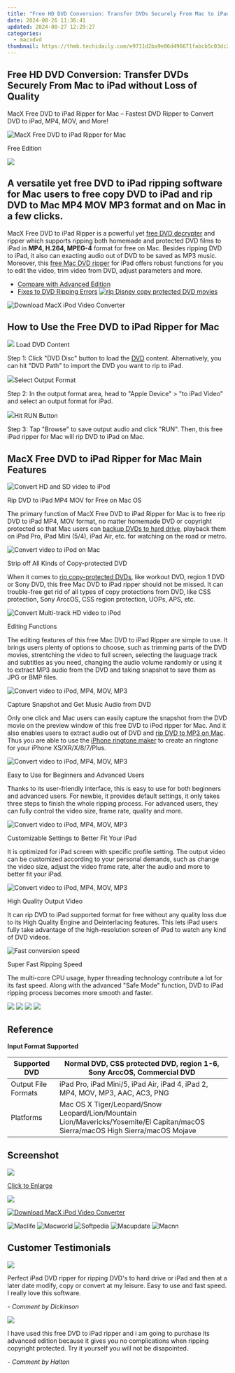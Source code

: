 ```yaml
---
title: "Free HD DVD Conversion: Transfer DVDs Securely From Mac to iPad without Loss of Quality"
date: 2024-08-26 11:36:41
updated: 2024-08-27 12:29:27
categories:
  - macxdvd
thumbnail: https://thmb.techidaily.com/e9711d2ba9e06d496671fabcb5c03dc2cfd9b4b1eb26d7f5f5a9a68662ceb542.jpg
---
```


## Free HD DVD Conversion: Transfer DVDs Securely From Mac to iPad without Loss of Quality

MacX Free DVD to iPad Ripper for Mac – Fastest DVD Ripper to Convert DVD to iPad, MP4, MOV, and More! 

![MacX Free DVD to iPad Ripper for Mac](https://www.macxdvd.com/dvd-to-ipad-ripper-for-mac-free/../face/dvd-ipad-ripper-mac.jpg) 

Free Edition

![](https://www.macxdvd.com/dvd-to-ipad-ripper-for-mac-free/../image-jp/flag.png) 

## A versatile yet free DVD to iPad ripping software for Mac users to free copy DVD to iPad and rip DVD to Mac MP4 MOV MP3 format and on Mac in a few clicks.

MacX Free DVD to iPad Ripper is a powerful yet [free DVD decrypter](https://tools.techidaily.com/macxdvd/products/) and ripper which supports ripping both homemade and protected DVD films to iPad in **MP4, H.264, MPEG-4** format for free on Mac. Besides ripping DVD to iPad, it also can exacting audio out of DVD to be saved as MP3 music. Moreover, this [free Mac DVD ripper](https://tools.techidaily.com/macxdvd/products/) for iPad offers robust functions for you to edit the video, trim video from DVD, adjust parameters and more.

* [Compare with Advanced Edition](https://tools.techidaily.com/macxdvd/products/)
* [Fixes to DVD Ripping Errors](https://tools.techidaily.com/macxdvd/products/)
[![rip Disney copy protected DVD movies](https://www.macxdvd.com/dvd-to-ipad-ripper-for-mac-free/../image/macxdvdpro-banner-mini.jpg)](https://tools.techidaily.com/macxdvd/products/) 

![Download MacX iPod Video Converter](https://www.macxdvd.com/dvd-to-ipad-ripper-for-mac-free/../image/bottom-download-big.jpg) 

## How to Use the Free DVD to iPad Ripper for Mac

![](https://www.macxdvd.com/dvd-to-ipad-ripper-for-mac-free/../i-pic/1.png) Load DVD Content 

Step 1: Click "DVD Disc" button to load the [DVD](https://tools.techidaily.com/macxdvd/products/) content. Alternatively, you can hit "DVD Path" to import the DVD you want to rip to iPad.

![](https://www.macxdvd.com/dvd-to-ipad-ripper-for-mac-free/../i-pic/2.png)Select Output Format 

Step 2: In the output format area, head to "Apple Device" > "to iPad Video" and select an output format for iPad.

![](https://www.macxdvd.com/dvd-to-ipad-ripper-for-mac-free/../i-pic/3.png)Hit RUN Button

Step 3: Tap "Browse" to save output audio and click "RUN". Then, this free iPad ripper for Mac will rip DVD to iPad on Mac. 

## MacX Free DVD to iPad Ripper for Mac Main Features

![Convert HD and SD video to iPod](https://www.macxdvd.com/dvd-to-ipad-ripper-for-mac-free/image/1.jpg) 

Rip DVD to iPad MP4 MOV for Free on Mac OS

The primary function of MacX Free DVD to iPad Ripper for Mac is to free rip DVD to iPad MP4, MOV format, no matter homemade DVD or copyright protected so that Mac users can [backup DVDs to hard drive](https://tools.techidaily.com/macxdvd/products/), playback them on iPad Pro, iPad Mini (5/4), iPad Air, etc. for watching on the road or metro.

![Convert video to iPod on Mac](https://www.macxdvd.com/dvd-to-ipad-ripper-for-mac-free/image/2.jpg) 

Strip off All Kinds of Copy-protected DVD

When it comes to [rip copy-protected DVDs](https://tools.techidaily.com/macxdvd/products/), like workout DVD, region 1 DVD or Sony DVD, this free Mac DVD to iPad ripper should not be missed. It can trouble-free get rid of all types of copy protections from DVD, like CSS protection, Sony ArccOS, CSS region protection, UOPs, APS, etc.

![Convert Multi-track HD video to iPod](https://www.macxdvd.com/dvd-to-ipad-ripper-for-mac-free/image/3.jpg) 

Editing Functions

The editing features of this free Mac DVD to iPad Ripper are simple to use. It brings users plenty of options to choose, such as trimming parts of the DVD movies, strentching the video to full screen, selecting the lauguage track and subtitles as you need, changing the audio volume randomly or using it to extract MP3 audio from the DVD and taking snapshot to save them as JPG or BMP files.

![Convert video to iPod, MP4, MOV, MP3](https://www.macxdvd.com/dvd-to-ipad-ripper-for-mac-free/image/8.jpg) 

Capture Snapshot and Get Music Audio from DVD

Only one click and Mac users can easily capture the snapshot from the DVD movie on the preview window of this free DVD to iPod ripper for Mac. And it also enables users to extract audio out of DVD and [rip DVD to MP3 on Mac](https://tools.techidaily.com/macxdvd/products/). Thus you are able to use the [iPhone ringtone maker](https://tools.techidaily.com/macxdvd/products/) to create an ringtone for your iPhone XS/XR/X/8/7/Plus.

![Convert video to iPod, MP4, MOV, MP3](https://www.macxdvd.com/dvd-to-ipad-ripper-for-mac-free/image/5.jpg) 

Easy to Use for Beginners and Advanced Users

Thanks to its user-friendly interface, this is easy to use for both beginners and advanced users. For newbie, it provides default settings, it only takes three steps to finish the whole ripping process. For advanced users, they can fully control the video size, frame rate, quality and more.

![Convert video to iPod, MP4, MOV, MP3](https://www.macxdvd.com/dvd-to-ipad-ripper-for-mac-free/image/4.jpg) 

Customizable Settings to Better Fit Your iPad

It is optimized for iPad screen with specific profile setting. The output video can be customized according to your personal demands, such as change the video size, adjust the video frame rate, alter the audio and more to better fit your iPad.

![Convert video to iPod, MP4, MOV, MP3](https://www.macxdvd.com/dvd-to-ipad-ripper-for-mac-free/image/7.jpg) 

High Quality Output Video

It can rip DVD to iPad supported format for free without any quality loss due to its High Quality Engine and Deinterlacing features. This lets iPad users fully take advantage of the high-resolution screen of iPad to watch any kind of DVD videos.

![Fast conversion speed](https://www.macxdvd.com/dvd-to-ipad-ripper-for-mac-free/image/6.jpg) 

Super Fast Ripping Speed

The multi-core CPU usage, hyper threading technology contribute a lot for its fast speed. Along with the advanced "Safe Mode" function, DVD to iPad ripping process becomes more smooth and faster.

![](https://www.macxdvd.com/dvd-to-ipad-ripper-for-mac-free/../i-pic/prd-ipad-logo.jpg) ![](https://www.macxdvd.com/dvd-to-ipad-ripper-for-mac-free/../i-pic/prd-itunes-logo.jpg) ![](https://www.macxdvd.com/dvd-to-ipad-ripper-for-mac-free/../i-pic/prd-quicktime-logo.jpg) ![](https://www.macxdvd.com/dvd-to-ipad-ripper-for-mac-free/../i-pic/prd-youtube-logo.jpg) 

## Reference

**Input Format Supported**

| Supported DVD       | Normal DVD, CSS protected DVD, region 1-6, Sony ArccOS, Commercial DVD                                                           |
| ------------------- | -------------------------------------------------------------------------------------------------------------------------------- |
| Output File Formats | iPad Pro, iPad Mini/5, iPad Air, iPad 4, iPad 2, MP4, MOV, MP3, AAC, AC3, PNG                                                    |
| Platforms           | Mac OS X Tiger/Leopard/Snow Leopard/Lion/Mountain Lion/Mavericks/Yosemite/El Capitan/macOS Sierra/macOS High Sierra/macOS Mojave |

## Screenshot

![](https://www.macxdvd.com/dvd-to-ipad-ripper-for-mac-free/image/screenshot.jpg)

[Click to Enlarge](https://tools.techidaily.com/macxdvd/products/)

![](https://www.macxdvd.com/dvd-to-ipad-ripper-for-mac-free/image/screenshot_02.jpg) 

[![Download MacX iPod Video Converter](https://www.macxdvd.com/dvd-to-ipad-ripper-for-mac-free/../image/bottom-download-big.jpg)](https://www.macxdvd.com/download/macx-free-dvd-to-ipad-ripper-for-mac.dmg)

![Maclife](https://www.macxdvd.com/dvd-to-ipad-ripper-for-mac-free/../i-pic/maclife.gif) ![Macworld](https://www.macxdvd.com/dvd-to-ipad-ripper-for-mac-free/../i-pic/macworld.gif) ![Softpedia](https://www.macxdvd.com/dvd-to-ipad-ripper-for-mac-free/../i-pic/softpedia.gif) ![Macupdate](https://www.macxdvd.com/dvd-to-ipad-ripper-for-mac-free/../i-pic/macupdate.gif) ![Macnn](https://www.macxdvd.com/dvd-to-ipad-ripper-for-mac-free/../i-pic/macnn.gif) 

## Customer Testimonials

![](https://www.macxdvd.com/dvd-to-ipad-ripper-for-mac-free/../image/customer-ico.jpg) 

Perfect iPad DVD ripper for ripping DVD's to hard drive or iPad and then at a later date modify, copy or convert at my leisure. Easy to use and fast speed. I really love this software.

_\- Comment by Dickinson_ 

![](https://www.macxdvd.com/dvd-to-ipad-ripper-for-mac-free/../image/customer-ico.jpg) 

I have used this free DVD to iPad ripper and i am going to purchase its advanced edition because it gives you no complications when ripping copyright protected. Try it yourself you will not be disapointed.

_\- Comment by Halton_

<ins class="adsbygoogle"
     style="display:block"
     data-ad-format="autorelaxed"
     data-ad-client="ca-pub-7571918770474297"
     data-ad-slot="1223367746"></ins>



<ins class="adsbygoogle"
     style="display:block"
     data-ad-client="ca-pub-7571918770474297"
     data-ad-slot="8358498916"
     data-ad-format="auto"
     data-full-width-responsive="true"></ins>
